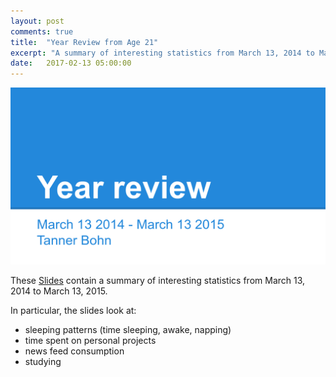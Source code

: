 ```yaml
---
layout: post
comments: true
title:  "Year Review from Age 21"
excerpt: "A summary of interesting statistics from March 13, 2014 to March 13, 2015"
date:   2017-02-13 05:00:00
---
```


![slides](https://raw.githubusercontent.com/tannerbohn/tannerbohn.github.io/master/assets/year_review_21.png "slides")

These [Slides](https://docs.google.com/presentation/d/17QRoAl60Rc7-qkWCOlYQW4gyqRjWo-OOHwRxDwGZS44/edit?usp=sharing) contain a summary of interesting statistics from March 13, 2014 to March 13, 2015.

In particular, the slides look at:

+ sleeping patterns (time sleeping, awake, napping)
+ time spent on personal projects
+ news feed consumption
+ studying